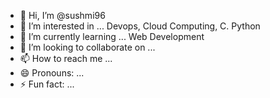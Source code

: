 - 👋 Hi, I’m @sushmi96
- 👀 I’m interested in ... Devops, Cloud Computing, C. Python 
- 🌱 I’m currently learning ... Web Development
- 💞️ I’m looking to collaborate on ...
- 📫 How to reach me ...
- 😄 Pronouns: ...
- ⚡ Fun fact: ...

<!---
sushmi96/sushmi96 is a ✨ special ✨ repository because its `README.md` (this file) appears on your GitHub profile.
You can click the Preview link to take a look at your changes.
--->
